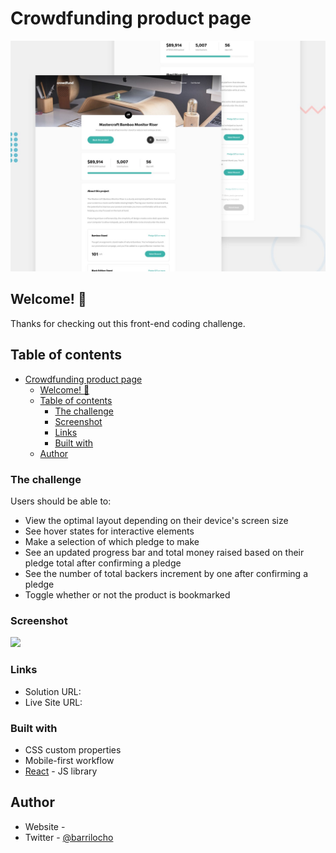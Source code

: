 # Crowdfunding product page

![Design preview for the Crowdfunding product page coding challenge](./src/assets/img/desktop-preview.jpg)

## Welcome! 👋

Thanks for checking out this front-end coding challenge.

## Table of contents

- [Crowdfunding product page](#crowdfunding-product-page)
  - [Welcome! 👋](#welcome-)
  - [Table of contents](#table-of-contents)
    - [The challenge](#the-challenge)
    - [Screenshot](#screenshot)
    - [Links](#links)
    - [Built with](#built-with)
  - [Author](#author)

### The challenge

Users should be able to:

- View the optimal layout depending on their device's screen size
- See hover states for interactive elements
- Make a selection of which pledge to make
- See an updated progress bar and total money raised based on their pledge total after confirming a pledge
- See the number of total backers increment by one after confirming a pledge
- Toggle whether or not the product is bookmarked

### Screenshot

![](./screenshot.jpg)

### Links

- Solution URL: []()
- Live Site URL: []()

### Built with

- CSS custom properties
- Mobile-first workflow
- [React](https://reactjs.org/) - JS library

## Author

- Website - []()
- Twitter - [@barrilocho](https://www.twitter.com/barrilocho)


